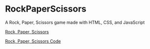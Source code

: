 # RockPaperScissors
 A Rock, Paper, Scissors game made with HTML, CSS, and JavaScript

<p><a href="https://sternlucca.github.io/RockPaperScissors/">Rock, Paper, Scissors</a></p>
<p><a href="index.html">Rock, Paper, Scissors Code</a></p>
